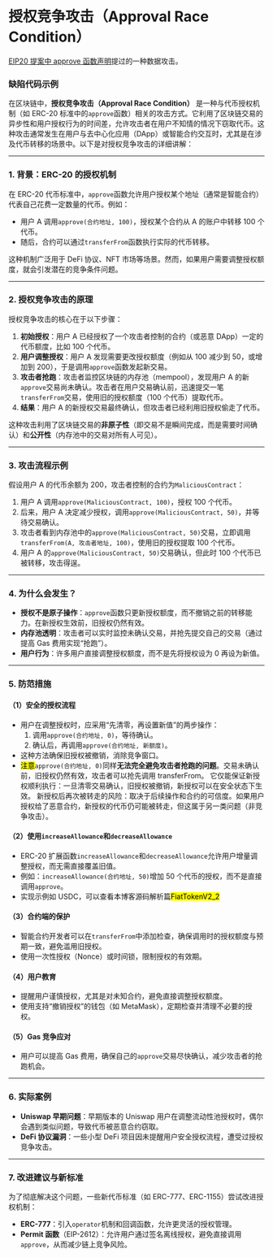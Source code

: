 # 授权竞争攻击（Approval Race Condition）

[EIP20 提案中 approve 函数声明](https://github.com/ethereum/ercs/blob/master/ERCS/erc-20.md#approve)提过的一种数据攻击。

### 缺陷代码示例

在区块链中，**授权竞争攻击（Approval Race Condition）** 是一种与代币授权机制（如 ERC-20 标准中的`approve`函数）相关的攻击方式。它利用了区块链交易的异步性和用户授权行为的时间差，允许攻击者在用户不知情的情况下窃取代币。这种攻击通常发生在用户与去中心化应用（DApp）或智能合约交互时，尤其是在涉及代币转移的场景中。以下是对授权竞争攻击的详细讲解：

---

### 1. **背景：ERC-20 的授权机制**

在 ERC-20 代币标准中，`approve`函数允许用户授权某个地址（通常是智能合约）代表自己花费一定数量的代币。例如：

- 用户 A 调用`approve(合约地址, 100)`，授权某个合约从 A 的账户中转移 100 个代币。
- 随后，合约可以通过`transferFrom`函数执行实际的代币转移。

这种机制广泛用于 DeFi 协议、NFT 市场等场景。然而，如果用户需要调整授权额度，就会引发潜在的竞争条件问题。

---

### 2. **授权竞争攻击的原理**

授权竞争攻击的核心在于以下步骤：

1. **初始授权**：用户 A 已经授权了一个攻击者控制的合约（或恶意 DApp）一定的代币额度，比如 100 个代币。
2. **用户调整授权**：用户 A 发现需要更改授权额度（例如从 100 减少到 50，或增加到 200），于是调用`approve`函数发起新交易。
3. **攻击者抢跑**：攻击者监控区块链的内存池（mempool），发现用户 A 的新`approve`交易尚未确认。攻击者在用户交易确认前，迅速提交一笔`transferFrom`交易，使用旧的授权额度（100 个代币）提取代币。
4. **结果**：用户 A 的新授权交易最终确认，但攻击者已经利用旧授权偷走了代币。

这种攻击利用了区块链交易的**非原子性**（即交易不是瞬间完成，而是需要时间确认）和**公开性**（内存池中的交易对所有人可见）。

---

### 3. **攻击流程示例**

假设用户 A 的代币余额为 200，攻击者控制的合约为`MaliciousContract`：

1. 用户 A 调用`approve(MaliciousContract, 100)`，授权 100 个代币。
2. 后来，用户 A 决定减少授权，调用`approve(MaliciousContract, 50)`，并等待交易确认。
3. 攻击者看到内存池中的`approve(MaliciousContract, 50)`交易，立即调用`transferFrom(A, 攻击者地址, 100)`，使用旧的授权提取 100 个代币。
4. 用户 A 的`approve(MaliciousContract, 50)`交易确认，但此时 100 个代币已被转移，攻击得逞。

---

### 4. **为什么会发生？**

- **授权不是原子操作**：`approve`函数只更新授权额度，而不撤销之前的转移能力。在新授权生效前，旧授权仍然有效。
- **内存池透明**：攻击者可以实时监控未确认交易，并抢先提交自己的交易（通过提高 Gas 费用实现“抢跑”）。
- **用户行为**：许多用户直接调整授权额度，而不是先将授权设为 0 再设为新值。

---

### 5. **防范措施**

#### （1）**安全的授权流程**

- 用户在调整授权时，应采用“先清零，再设置新值”的两步操作：
  1. 调用`approve(合约地址, 0)`，等待确认。
  2. 确认后，再调用`approve(合约地址, 新额度)`。
- 这种方法确保旧授权被撤销，消除竞争窗口。
- <mark>注意</mark>`approve(合约地址, 0)`同样<b>无法完全避免攻击者抢跑的问题</b>。交易未确认前，旧授权仍然有效，攻击者可以抢先调用 transferFrom。
  它仅能保证新授权顺利执行：一旦清零交易确认，旧授权被撤销，新授权可以在安全状态下生效。
  新授权后再次被转走的风险：取决于后续操作和合约的可信度。如果用户授权给了恶意合约，新授权的代币仍可能被转走，但这属于另一类问题（非竞争攻击）。

#### （2）**使用`increaseAllowance`和`decreaseAllowance`**

- ERC-20 扩展函数`increaseAllowance`和`decreaseAllowance`允许用户增量调整授权，而无需直接覆盖旧值。
- 例如：`increaseAllowance(合约地址, 50)`增加 50 个代币的授权，而不是直接调用`approve`。
- 实现示例如 USDC，可以查看本博客源码解析篇<mark>FiatTokenV2_2</mark>

#### （3）**合约端的保护**

- 智能合约开发者可以在`transferFrom`中添加检查，确保调用时的授权额度与预期一致，避免滥用旧授权。
- 使用一次性授权（Nonce）或时间锁，限制授权的有效期。

#### （4）**用户教育**

- 提醒用户谨慎授权，尤其是对未知合约，避免直接调整授权额度。
- 使用支持“撤销授权”的钱包（如 MetaMask），定期检查并清理不必要的授权。

#### （5）**Gas 竞争应对**

- 用户可以提高 Gas 费用，确保自己的`approve`交易尽快确认，减少攻击者的抢跑机会。

---

### 6. **实际案例**

- **Uniswap 早期问题**：早期版本的 Uniswap 用户在调整流动性池授权时，偶尔会遇到类似问题，导致代币被恶意合约窃取。
- **DeFi 协议漏洞**：一些小型 DeFi 项目因未提醒用户安全授权流程，遭受过授权竞争攻击。

---

### 7. **改进建议与新标准**

为了彻底解决这个问题，一些新代币标准（如 ERC-777、ERC-1155）尝试改进授权机制：

- **ERC-777**：引入`operator`机制和回调函数，允许更灵活的授权管理。
- **Permit 函数**（EIP-2612）：允许用户通过签名离线授权，避免直接调用`approve`，从而减少链上竞争风险。
